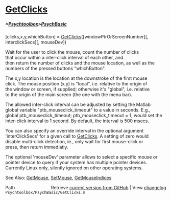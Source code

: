 # [GetClicks](GetClicks)
##### >[Psychtoolbox](Psychtoolbox)>[PsychBasic](PsychBasic)

[clicks,x,y,whichButton] = [GetClicks](GetClicks)([windowPtrOrScreenNumber][, interclickSecs][, mouseDev])  
  
Wait for the user to click the mouse, count the number of clicks  
that occur within a inter-click interval of each other, and  
then return the number of clicks and the mouse location, as well as the  
numbers of the pressed buttons "whichButton".  
  
The x,y location is the location at the downstroke of the first mouse  
click. The mouse position (x,y) is "local", i.e. relative to the origin of  
the window or screen, if supplied; otherwise it's "global", i.e. relative  
to the origin of the main screen (the one with the menu bar).  
  
The allowed inter-click interval can be adjusted by setting the Matlab  
global variable "ptb\_mouseclick\_timeout" to a value in seconds. E.g.,  
global ptb\_mouseclick\_timeout; ptb\_mouseclick\_timeout = 1; would set the  
inter-click interval to 1 second. By default, the interval is 500 msecs.  
  
You can also specify an override interval in the optional argument  
'interClickSecs' for a given call to [GetClicks](GetClicks). A setting of zero would  
disable multi-click detection, ie., only wait for first mouse-click or  
press, then return immediatly.  
  
The optional 'mouseDev' parameter allows to select a specific mouse or  
pointer device to query if your system has multiple pointer devices.  
Currently Linux only, silently ignored on other operating systems.  
  
See Also: [GetMouse](GetMouse), [SetMouse](SetMouse), [GetMouseIndices](GetMouseIndices)  




<div class="code_header" style="text-align:right;">
  <span style="float:left;">Path&nbsp;&nbsp;</span> <span class="counter">Retrieve <a href=
  "https://raw.github.com/Psychtoolbox-3/Psychtoolbox-3/beta/Psychtoolbox/PsychBasic/GetClicks.m">current version from GitHub</a> | View <a href=
  "https://github.com/Psychtoolbox-3/Psychtoolbox-3/commits/beta/Psychtoolbox/PsychBasic/GetClicks.m">changelog</a></span>
</div>
<div class="code">
  <code>Psychtoolbox/PsychBasic/GetClicks.m</code>
</div>

